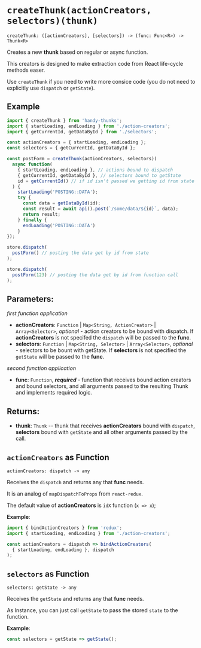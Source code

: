 # `createThunk(actionCreators, selectors)(thunk)`

```
createThunk: ([actionCreators], [selectors]) -> (func: Func<R>) -> Thunk<R>
```

Creates a new **thunk** based on regular or async function.

This creators is designed to make extraction code from React life-cycle methods easer.

Use `createThunk` if you need to write more consice code (you do not need to explicitly
use `dispatch` or `getState`).

## Example

```js
import { createThunk } from 'handy-thunks';
import { startLoading, endLoading } from './action-creators';
import { getCurrentId, getDataById } from './selectors';

const actionCreators = { startLoading, endLoading };
const selectors = { getCurrentId, getDataById };

const postForm = createThunk(actionCreators, selectors)(
  async function(
    { startLoading, endLoading }, // actions bound to dispatch
    { getCurrentId, getDataById }, // selectors bound to getState
    id = getCurrentId() // if id isn't passed we getting id from state
  ) {
    startLoading('POSTING::DATA');
    try {
      const data = getDataById(id);
      const result = await api().post(`/some/data/${id}`, data);
      return result;
    } finally {
      endLoading('POSTING::DATA')
    }
});

store.dispatch(
  postForm() // posting the data get by id from state
);

store.dispatch(
  postForm(123) // posting the data get by id from function call
);
```

## Parameters:

*first function application*
 - **actionCreators**: `Function` | `Map<String, ActionCreator>` | `Array<Selector>`, *optional* - action creators to be bound with dispatch. If **actionCreators** is not specifed the `dispatch` will be passed to the **func**.
 - **selectors**: `Function` | `Map<String, Selector>` | `Array<Selector>`, *optional* - selectors to be bount with getState. If **selectors** is not specified the `getState` will be passed to the **func**.

*second function application*
 - **func**: `Function`, ***required*** - function that receives bound action creators and bound selectors, and all arguments passed to the resulting Thunk and implements required logic.

## Returns:
 - **thunk**: `Thunk` -- thunk that receives **actionCreators** bound with `dispatch`, **selectors** bound with `getState` and all other arguments passed by the call.

## `actionCreators` as Function

```
actionCreators: dispatch -> any
```

Receives the `dispatch` and returns any that **func** needs.

It is an analog of `mapDispatchToProps` from `react-redux`.

The default value of **actionCreators** is `idX` function (`x => x`);

**Example**:
```js
import { bindActionCreators } from 'redux';
import { startLoading, endLoading } from './action-creators';

const actionCreators = dispatch => bindActionCreators(
  { startLoading, endLoading }, dispatch
);  

```

## `selectors` as Function

```
selectors: getState -> any
```

Receives the `getState` and returns any that **func** needs.

As Instance, you can just call `getState` to pass the stored `state` to the function.

**Example**:
```js
const selectors = getState => getState();
```